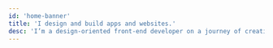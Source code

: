 ```yaml
---
id: 'home-banner'
title: 'I design and build apps and websites.'
desc: 'I’m a design-oriented front-end developer on a journey of creating beautiful but functional and meaningful webapps.'
---
```

